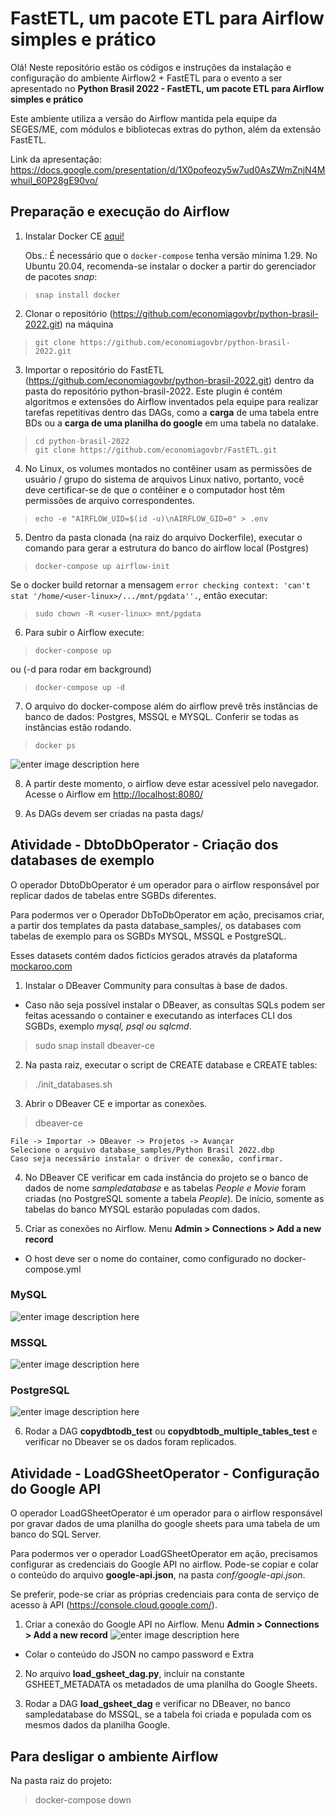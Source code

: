 # **FastETL, um pacote ETL para Airflow simples e prático**

Olá! Neste repositório estão os códigos e instruções da instalação e configuração do ambiente Airflow2 + FastETL para o evento a ser apresentado no **Python Brasil 2022 - FastETL, um pacote ETL para Airflow simples e prático**

Este ambiente utiliza a versão do Airflow mantida pela equipe da SEGES/ME, com módulos e bibliotecas extras do python, além da extensão FastETL. 

Link da apresentação: https://docs.google.com/presentation/d/1X0pofeozy5w7ud0AsZWmZnjN4MwhuiI_60P28gE90vo/

## Preparação e execução do Airflow
1.  Instalar Docker CE  [aqui!](https://docs.docker.com/get-docker/)
    
    Obs.: É necessário que o  `docker-compose`  tenha versão mínima 1.29. No Ubuntu 20.04, recomenda-se instalar o docker a partir do gerenciador de pacotes  _snap_:

> `snap install docker`

2.  Clonar o repositório (https://github.com/economiagovbr/python-brasil-2022.git)  na máquina
    

>     git clone https://github.com/economiagovbr/python-brasil-2022.git

    
3.  Importar o repositório do FastETL (https://github.com/economiagovbr/python-brasil-2022.git)  dentro da pasta do repositório python-brasil-2022. Este plugin é contém algoritmos e extensões do Airflow inventados pela equipe para realizar tarefas repetitivas dentro das DAGs, como a **carga** de uma tabela entre BDs ou a **carga de uma planilha do google** em uma tabela no datalake.

>     cd python-brasil-2022
>     git clone https://github.com/economiagovbr/FastETL.git

4.  No Linux, os volumes montados no contêiner usam as permissões de usuário / grupo do sistema de arquivos Linux nativo, portanto, você deve certificar-se de que o contêiner e o computador host têm permissões de arquivo correspondentes.

> `echo -e "AIRFLOW_UID=$(id -u)\nAIRFLOW_GID=0" > .env`

5.  Dentro da pasta clonada (na raiz do arquivo Dockerfile), executar o comando para gerar a estrutura do banco do airflow local (Postgres)

>     docker-compose up airflow-init

Se o docker build retornar a mensagem  `error checking context: 'can't stat '/home/<user-linux>/.../mnt/pgdata''.`, então executar:

>     sudo chown -R <user-linux> mnt/pgdata

6.  Para subir o Airflow execute:
>     docker-compose up 
ou (-d para rodar em background)
>     docker-compose up -d

7. O arquivo do docker-compose além do airflow prevê três instâncias de banco de dados: Postgres, MSSQL e MYSQL. Conferir se todas as instâncias estão rodando.

>     docker ps
![enter image description here](img/dockerps.jpg)

8. A partir deste momento, o airflow deve estar acessível pelo navegador. Acesse o Airflow em [http://localhost:8080/](http://localhost:8080/)

9. As DAGs devem ser criadas na pasta dags/


## Atividade - DbtoDbOperator - Criação dos databases de exemplo
O operador DbtoDbOperator é um operador para o airflow responsável por replicar dados de tabelas entre SGBDs diferentes.

Para podermos ver o Operador DbToDbOperator em ação, precisamos criar, a partir dos templates da pasta database_samples/, os databases com tabelas de exemplo para os SGBDs MYSQL, MSSQL e PostgreSQL. 

Esses datasets contém dados fictícios gerados através da plataforma [mockaroo.com](https://mockaroo.com)
1. Instalar o DBeaver Community para consultas à base de dados. 

* Caso não seja possível instalar o DBeaver, as consultas SQLs podem ser feitas acessando o container e executando as interfaces CLI dos SGBDs, exemplo *mysql, psql ou sqlcmd*.

> sudo snap install dbeaver-ce

2. Na pasta raiz, executar o script de CREATE database e CREATE tables:

> ./init_databases.sh

3. Abrir o DBeaver CE e importar as conexões.

> dbeaver-ce

    File -> Importar -> DBeaver -> Projetos -> Avançar
    Selecione o arquivo database_samples/Python Brasil 2022.dbp
    Caso seja necessário instalar o driver de conexão, confirmar.

4. No DBeaver CE verificar em cada instância do projeto se o banco de dados de nome *sampledatabase* e as tabelas *People e Movie* foram criadas (no PostgreSQL somente a tabela *People*). De início, somente as tabelas do banco MYSQL estarão populadas com dados.

5. Criar as conexões no Airflow. Menu **Admin > Connections > Add a new record**
* O host deve ser o nome do container, como configurado no docker-compose.yml
### MySQL
![enter image description here](img/mysql_conn.jpg)

### MSSQL
![enter image description here](img/mssql_conn.jpg)

### PostgreSQL
![enter image description here](img/postgres_conn.jpg)

6. Rodar a DAG **copydbtodb_test** ou **copydbtodb_multiple_tables_test** e verificar no Dbeaver se os dados foram replicados.

## Atividade - LoadGSheetOperator - Configuração do Google API
O operador LoadGSheetOperator é um operador para o airflow responsável por gravar dados de uma planilha do google sheets para uma tabela de um banco do SQL Server.

Para podermos ver o operador LoadGSheetOperator em ação, precisamos configurar as credenciais do Google API no airflow. Pode-se copiar e colar o conteúdo do arquivo **google-api.json**, na pasta *conf/google-api.json*. 

Se preferir, pode-se criar as próprias credenciais para conta de serviço de acesso à API (https://console.cloud.google.com/).

1. Criar a conexão do Google API no Airflow. Menu **Admin > Connections > Add a new record**
![enter image description here](img/googleapi_conn.jpg)
* Colar o conteúdo do JSON no campo password e Extra

2. No arquivo **load_gsheet_dag.py**, incluir na constante GSHEET_METADATA os metadados de uma planilha do Google Sheets.
 
3. Rodar a DAG **load_gsheet_dag** e verificar no DBeaver, no banco sampledatabase do MSSQL, se a tabela foi criada e populada com os mesmos dados da planilha Google.

## Para desligar o ambiente Airflow
Na pasta raiz do projeto:

> docker-compose down
